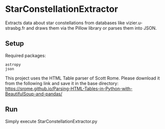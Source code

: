# StarConstellationExtractor
Extracts data about star constellations from databases like vizier.u-strasbg.fr and draws them via the Pillow library or parses them into JSON.

## Setup
Required packages:
```
astropy
json
```

This project uses the HTML Table parser of Scott Rome. Please download it from the following link and save it in the base directory:  
https://srome.github.io/Parsing-HTML-Tables-in-Python-with-BeautifulSoup-and-pandas/

## Run
Simply execute StarConstellationExtractor.py 